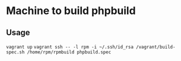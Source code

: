Machine to build phpbuild
========


Usage
-------
`vagrant up`
`vagrant ssh -- -l rpm -i ~/.ssh/id_rsa /vagrant/build-spec.sh /home/rpm/rpmbuild phpbuild.spec`
